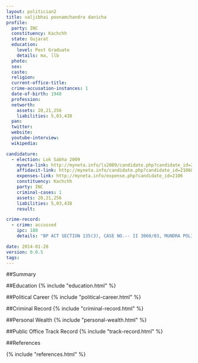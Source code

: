 ```yaml
---
layout: politician2
title: valjibhai poonamchandra danicha
profile: 
  party: INC
  constituency: Kachchh
  state: Gujarat
  education: 
    level: Post Graduate
    details: ma, llb
  photo: 
  sex: 
  caste: 
  religion: 
  current-office-title: 
  crime-accusation-instances: 1
  date-of-birth: 1948
  profession: 
  networth: 
    assets: 20,21,256
    liabilities: 5,03,438
  pan: 
  twitter: 
  website: 
  youtube-interview: 
  wikipedia: 

candidature: 
  - election: Lok Sabha 2009
    myneta-link: http://myneta.info/ls2009/candidate.php?candidate_id=2106
    affidavit-link: http://myneta.info/candidate.php?candidate_id=2106&scan=original
    expenses-link: http://myneta.info/expense.php?candidate_id=2106
    constituency: Kachchh 
    party: INC
    criminal-cases: 1
    assets: 20,21,256
    liabilities: 5,03,438
    result:  

crime-record: 
  - crime: accussed
    ipc: 188
    details: "BP ACT SECTION 135(3), CASE NO.-- II 3060/03, MUNDRA POLICE STATION. CASE AT JUDI. MEGI. FIRST CLASS COURT, MUNDRA DATED 21-09-2003" 

date: 2014-01-28
version: 0.0.5
tags: 
---
```

##Summary


##Education
{% include "education.html" %}


##Political Career
{% include "political-career.html" %}


##Criminal Record
{% include "criminal-record.html" %}


##Personal Wealth
{% include "personal-wealth.html" %}


##Public Office Track Record
{% include "track-record.html" %}


##References


{% include "references.html" %}